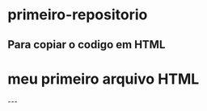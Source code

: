 # primeiro-repositorio

Para copiar o codigo em HTML
---
<html>
  <h1>meu primeiro arquivo HTML</h1>  
 </html> 
---
